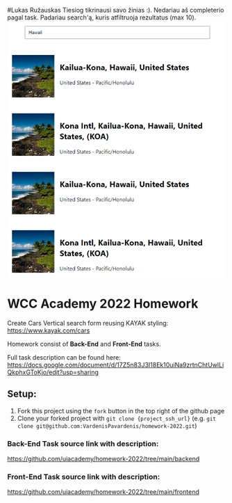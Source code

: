 #Lukas Ružauskas
Tiesiog tikrinausi savo žinias :). Nedariau aš completerio pagal task.
Padariau search'ą, kuris atfiltruoja rezultatus (max 10).
![Užduotis](homework.png?raw=true "Namų darbas")

# WCC Academy 2022 Homework
Create Cars Vertical search form reusing KAYAK styling: https://www.kayak.com/cars

Homework consist of **Back-End** and **Front-End** tasks.

Full task description can be found here: https://docs.google.com/document/d/17Z5n83J3I18Ek10uiNa9zrtnChtUwlLiQkphxGToKjo/edit?usp=sharing


## Setup:
1. Fork this project using the `fork` button in the top right of the github page
2. Clone your forked project with  `git clone {project_ssh_url}` (e.g. `git clone git@github.com:VardenisPavardenis/homework-2022.git`)

### Back-End Task source link with description:
https://github.com/uiacademy/homework-2022/tree/main/backend

### Front-End Task source link with description:
https://github.com/uiacademy/homework-2022/tree/main/frontend
